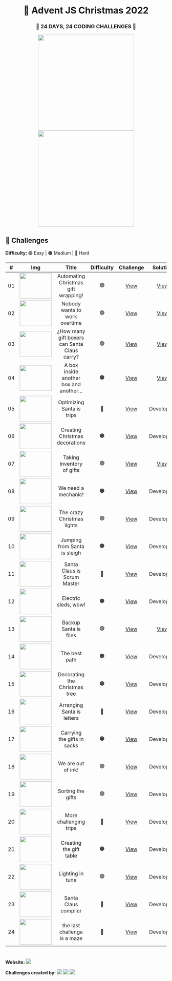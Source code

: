 <h1 align="center">🎄 Advent JS Christmas 2022</h1>

<div align="center">
    <h3>🎁 24 DAYS, 24 CODING CHALLENGES 🎁</h3>
    <img width="300" src="https://i.imgur.com/EjnRIG9.png" />
    <img width="300" src="https://i.imgur.com/cA63wKc.png" />
</div>

## 🚀 Challenges

<b>Difficulty: </b> 🟢 Easy | 🟠 Medium | 🔴 Hard 
 
| # | Img |  Title  |  Difficulty  |  Challenge  |  Solution  |
|---|-----|:-------:|:------------:|:-----------:|:----------:|
|  01  | <img src="https://i.imgur.com/5zLFcNf.png" width="100" height="80" /> | Automating Christmas gift wrapping! |    🟢    | [View](https://adventjs.dev/es/challenges/2022/1) | [View](./challenges/reto01.js) |
|  02  | <img src="https://i.imgur.com/kIxSKDL.png" width="100" height="80" /> | Nobody wants to work overtime |    🟢    | [View](https://adventjs.dev/es/challenges/2022/2) | [View](./challenges/reto02.js) |
|  03  | <img src="https://i.imgur.com/XCyw0U8.png" width="100" height="80" /> | ¿How many gift boxers can Santa Claus carry? |    🟢    | [View](https://adventjs.dev/es/challenges/2022/3) | [View](./challenges/reto03.js) |
|  04  | <img src="https://i.imgur.com/L85pHE7.png" width="100" height="80" /> | A box inside another box and another... |    🟠    | [View](https://adventjs.dev/es/challenges/2022/4) | [View](./challenges/reto04.js) |
|  05  | <img src="https://i.imgur.com/y7Z0k6w.png" width="100" height="80" /> | Optimizing Santa is trips |    🔴    | [View](https://adventjs.dev/es/challenges/2022/5) | Developing |
|  06  | <img src="https://i.imgur.com/hRsRMt1.png" width="100" height="80" /> | Creating Christmas decorations |    🟠    | [View](https://adventjs.dev/es/challenges/2022/6) | Developing |
|  07  | <img src="https://i.imgur.com/SVnRN4G.png" width="100" height="80" /> | Taking inventory of gifts |    🟢    | [View](https://adventjs.dev/es/challenges/2022/7) | [View](./challenges/reto07.js) |
|  08  | <img src="https://i.imgur.com/samqqgX.png" width="100" height="80" /> | We need a mechanic! |    🟠    | [View](https://adventjs.dev/es/challenges/2022/8) | Developing |
|  09  | <img src="https://i.imgur.com/0mkkbXx.png" width="100" height="80" /> | The crazy Christmas lights |    🟢    | [View](https://adventjs.dev/es/challenges/2022/9) | Developing |
|  10  | <img src="https://i.imgur.com/Z8CTPPx.png" width="100" height="80" /> | Jumping from Santa is sleigh |    🟠    | [View](https://adventjs.dev/es/challenges/2022/10) | Developing |
|  11  | <img src="https://i.imgur.com/pjzw0mA.png" width="100" height="80" /> | Santa Claus is Scrum Master |    🔴    | [View](https://adventjs.dev/es/challenges/2022/11) | Developing |
|  12  | <img src="https://i.imgur.com/Iy7FnZH.png" width="100" height="80" /> | Electric sleds, wow! |    🟠    | [View](https://adventjs.dev/es/challenges/2022/12) | Developing |
|  13  | <img src="https://i.imgur.com/MeJZo6u.png" width="100" height="80" /> | Backup Santa is files |    🟢    | [View](https://adventjs.dev/es/challenges/2022/13) | [View](./challenges/reto13.js) |
|  14  | <img src="https://i.imgur.com/WC5GQN6.png" width="100" height="80" /> | The best path |    🟠    | [View](https://adventjs.dev/es/challenges/2022/14) | Developing |
|  15  | <img src="https://i.imgur.com/10tpmKJ.png" width="100" height="80" /> | Decorating the Christmas tree |    🟠    | [View](https://adventjs.dev/es/challenges/2022/15) | Developing |
|  16  | <img src="https://i.imgur.com/7wzoH9Q.png" width="100" height="80" /> | Arranging Santa is letters |    🔴    | [View](https://adventjs.dev/es/challenges/2022/16) | Developing |
|  17  | <img src="https://i.imgur.com/1d7NZ33.png" width="100" height="80" /> | Carrying the gifts in sacks |    🟠    | [View](https://adventjs.dev/es/challenges/2022/17) | Developing |
|  18  | <img src="https://i.imgur.com/5E0rjbV.png" width="100" height="80" /> | We are out of ink! |    🟢    | [View](https://adventjs.dev/es/challenges/2022/18) | Developing |
|  19  | <img src="https://i.imgur.com/hbBuJZH.png" width="100" height="80" /> | Sorting the gifts |    🟢    | [View](https://adventjs.dev/es/challenges/2022/19) | Developing |
|  20  | <img src="https://i.imgur.com/YWBwVY2.png" width="100" height="80" /> | More challenging trips |    🔴    | [View](https://adventjs.dev/es/challenges/2022/20) | Developing |
|  21 | <img src="https://i.imgur.com/9eyxAFH.png" width="100" height="80" /> | Creating the gift table |    🟠    | [View](https://adventjs.dev/es/challenges/2022/21) | Developing |
|  22 | <img src="https://i.imgur.com/sANx7vo.png" width="100" height="80" /> | Lighting in tune |    🟢    | [View](https://adventjs.dev/es/challenges/2022/22) | Developing |
|  23 | <img src="https://i.imgur.com/8UEEMyH.png" width="100" height="80" /> | Santa Claus compiler |    🔴    | [View](https://adventjs.dev/es/challenges/2022/23) | Developing |
|  24 | <img src="https://i.imgur.com/FmXcVms.png" width="100" height="80" /> | the last challenge is a maze |    🔴    | [View](https://adventjs.dev/es/challenges/2022/24) | Developing |
    
#

<b>Website: </b>
[![](https://img.shields.io/badge/-AdventJS-fdc43f?style=flat-square&logo=red&logoColor=black)](https://adventjs.dev/es) 
 
<b>Challenges created by: </b>
[![](https://img.shields.io/badge/-%40midudev-1DA1F2?style=flat-square&logo=twitter&logoColor=white)](https://twitter.com/midudev)
[![](https://img.shields.io/badge/-%40midudev-9146FF?style=flat-square&logo=twitch&logoColor=white)](https://www.twitch.tv/midudev)
[![](https://img.shields.io/badge/-%40midudev-ff0000?style=flat-square&logo=youtube&logoColor=white)](https://www.youtube.com/midudev)
